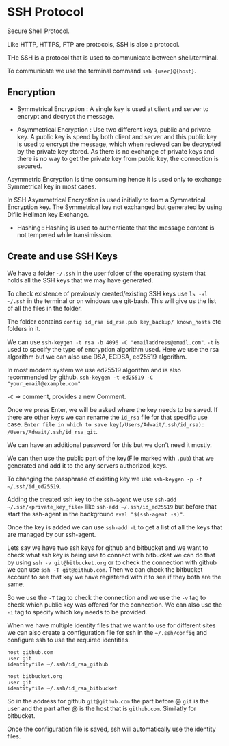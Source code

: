 # SSH Protocol

Secure Shell Protocol.

Like HTTP, HTTPS, FTP are protocols, SSH is also a protocol.

THe SSH is a protocol that is used to communicate between shell/terminal.

To communicate we use the terminal command `ssh {user}@{host}`.

## Encryption

- Symmetrical Encryption : A single key is used at client and server to encrypt and decrypt the message.

- Asymmetrical Encryption : Use two different keys, public and private key. A public key is spend by both client and server and this public key is used to encrypt the message, which when recieved can be decrypted by the private key stored. As there is no exchange of private keys and there is no way to get the private key from public key, the connection is secured.

Asymmetric Encryption is time consuming hence it is used only to exchange Symmetrical key in most cases.

In SSH Asymmetrical Encryption is used initially to from a Symmetrical Encryption key. The Symmetrical key not exchanged but generated by using Difiie Hellman key Exchange.

- Hashing : Hashing is used to authenticate that the message content is not tempered while transimission.

## Create and use SSH Keys

We have a folder `~/.ssh` in the user folder of the operating system that holds all the SSH keys that we may have generated.

To check existence of previously created/existing SSH keys use `ls -al ~/.ssh` in the terminal or on windows use git-bash. This will give us the list of all the files in the folder.

The folder contains `config id_rsa id_rsa.pub key_backup/ known_hosts` etc folders in it.

We can use `ssh-keygen -t rsa -b 4096 -C "emailaddress@email.com"`. `-t` is used to specify the type of encryption algorithm used. Here we use the rsa algorithm but we can also use DSA, ECDSA, ed25519 algorithm.

In most modern system we use ed25519 algorithm and is also recommended by github. `ssh-keygen -t ed25519 -C "your_email@example.com"`

`-C` => comment, provides a new Comment.

Once we press Enter, we will be asked where the key needs to be saved. If there are other keys we can rename the `id_rsa` file for that specific use case.
`Enter file in which to save key(/Users/Adwait/.ssh/id_rsa): /Users/Adwait/.ssh/id_rsa_git`.

We can have an additional password for this but we don't need it mostly.

We can then use the public part of the key(File marked with `.pub`) that we generated and add it to the any servers authorized_keys.

To changing the passphrase of existing key we use `ssh-keygen -p -f ~/.ssh/id_ed25519`.

Adding the created ssh key to the `ssh-agent` we use `ssh-add ~/.ssh/<private_key_file>` like `ssh-add ~/.ssh/id_ed25519` but before that start the ssh-agent in the background `eval "$(ssh-agent -s)"`.

Once the key is added we can use `ssh-add -L` to get a list of all the keys that are managed by our ssh-agent.

Lets say we have two ssh keys for github and bitbucket and we want to check what ssh key is being use to connect with bitbucket we can do that by using `ssh -v git@bitbucket.org` or to check the connection with github we can use `ssh -T git@github.com`. Then we can check the bitbucket account to see that key we have registered with it to see if they both are the same.

So we use the `-T` tag to check the connection and we use the `-v` tag to check which public key was offered for the connection. We can also use the `-i` tag to specify which key needs to be provided.

When we have multiple identity files that we want to use for different sites we can also create a configuration file for ssh in the `~/.ssh/config` and configure ssh to use the required identities.

```config
host github.com
user git
identityfile ~/.ssh/id_rsa_github

host bitbucket.org
user git
identityfile ~/.ssh/id_rsa_bitbucket
```

So in the address for github `git@github.com` the part before @ `git` is the user and the part after @ is the host that is `github.com`. Similatly for bitbucket.

Once the configuration file is saved, ssh will automatically use the identity files.
